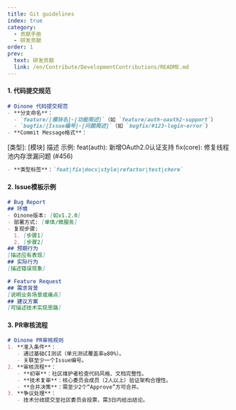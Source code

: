 ```yaml
---
title: Git guidelines
index: true
category:
  - 贡献手册
  - 研发贡献
order: 1
prev:
  text: 研发贡献
  link: /en/Contribute/DevelopmentContributions/README.md
---
```

#### 1. **代码提交规范**

```markdown
# Oinone 代码提交规范
- **分支命名**：
  - `feature/[模块名]-[功能简述]`（如 `feature/auth-oauth2-support`）
  - `bugfix/[Issue编号]-[问题简述]`（如 `bugfix/#123-login-error`）
- **Commit Message格式**：
```

[类型]: [模块] 描述
示例:
feat(auth): 新增OAuth2.0认证支持
fix(core): 修复线程池内存泄漏问题 (#456)

```markdown
- **类型标签**：`feat|fix|docs|style|refactor|test|chore`
```

#### 2. **Issue模板示例**

```markdown
# Bug Report
## 环境
- Oinone版本: [如v1.2.0]
- 部署方式: [单体/微服务]
- 复现步骤:
  1. [步骤1]
  2. [步骤2]
## 预期行为
[描述应有表现]
## 实际行为
[描述错误现象]

# Feature Request
## 需求背景
[说明业务场景或痛点]
## 建议方案
[可描述技术实现思路]
```

#### 3. **PR审核流程**

```markdown
# Oinone PR审核规则
1. **准入条件**：
   - 通过基础CI测试（单元测试覆盖率≥80%）。
   - 关联至少一个Issue编号。
2. **审核流程**：
   - **初审**：社区维护者检查代码风格、文档完整性。
   - **技术复审**：核心委员会成员（2人以上）验证架构合理性。
   - **合并决策**：需至少2个“Approve”方可合并。
3. **争议处理**：
   - 技术分歧提交至社区委员会投票，需3日内给出结论。
```

